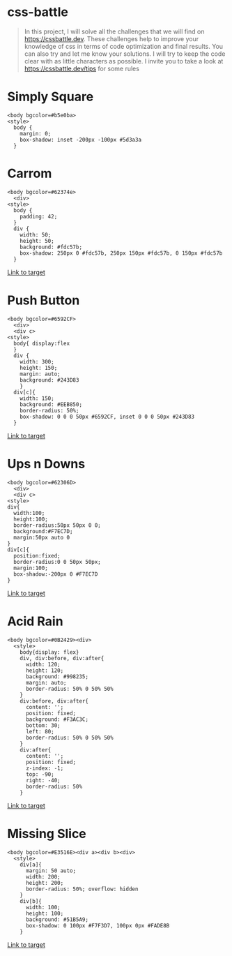 # css-battle

> In this project, I will solve all the challenges that we will find on
> https://cssbattle.dev. These challenges help to improve your knowledge of css
> in terms of code optimization and final results. You can also try and let me
> know your solutions. I will try to keep the code clear with as little
> characters as possible. I invite you to take a look at
> https://cssbattle.dev/tips for some rules

# Simply Square

```
<body bgcolor=#b5e0ba>
<style>
  body {
    margin: 0;
    box-shadow: inset -200px -100px #5d3a3a
  }

```

# Carrom

```
<body bgcolor=#62374e>
  <div>
<style>
  body {
    padding: 42;
  }
  div {
    width: 50;
    height: 50;
    background: #fdc57b;
    box-shadow: 250px 0 #fdc57b, 250px 150px #fdc57b, 0 150px #fdc57b
  }

```

[Link to target](https://cssbattle.dev/play/2/)

# Push Button

```
<body bgcolor=#6592CF>
  <div>
  <div c>
<style>
  body{ display:flex
  }
  div {
    width: 300;
    height: 150;
    margin: auto;
    background: #243D83
    }
  div[c]{
    width: 150;
    background: #EEB850;
    border-radius: 50%;
    box-shadow: 0 0 0 50px #6592CF, inset 0 0 0 50px #243D83
  }

```

[Link to target](https://cssbattle.dev/play/3/)

# Ups n Downs

```
<body bgcolor=#62306D>
  <div>
  <div c>
<style>
div{
  width:100;
  height:100;
  border-radius:50px 50px 0 0;
  background:#F7EC7D;
  margin:50px auto 0
}
div[c]{
  position:fixed;
  border-radius:0 0 50px 50px;
  margin:100;
  box-shadow:-200px 0 #F7EC7D
}

```

[Link to target](https://cssbattle.dev/play/4/)

# Acid Rain

```
<body bgcolor=#0B2429><div>
  <style>
    body{display: flex}
    div, div:before, div:after{
      width: 120;
      height: 120;
      background: #998235;
      margin: auto;
      border-radius: 50% 0 50% 50%
    }
    div:before, div:after{
      content: '';
      position: fixed;
      background: #F3AC3C;
      bottom: 30;
      left: 80;
      border-radius: 50% 0 50% 50%
    }
    div:after{
      content: '';
      position: fixed;
      z-index: -1;
      top: -90;
      right: -40;
      border-radius: 50%
    }

```

[Link to target](https://cssbattle.dev/play/5/)

# Missing Slice

```
<body bgcolor=#E3516E><div a><div b><div>
  <style>
    div[a]{
      margin: 50 auto;
      width: 200;
      height: 200;
      border-radius: 50%; overflow: hidden
    }
    div[b]{
      width: 100;
      height: 100;
      background: #51B5A9;
      box-shadow: 0 100px #F7F3D7, 100px 0px #FADE8B
    }

```

[Link to target](https://cssbattle.dev/play/6/)
